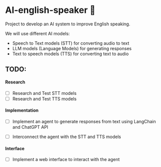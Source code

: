 # AI-english-speaker :rocket:
Project to develop an AI system to improve English speaking.

We will use different AI models:
- Speech to Text models (STT) for converting audio to text
- LLM models (Language Models) for generating responses
- Text to speech models (TTS) for converting text to audio

## TODO:
#### Research
- [ ] Research and Test STT models
- [ ] Research and Test TTS models

#### Implementation
- [ ] Implement an agent to generate responses from text using LangChain and ChatGPT API
- [ ] Interconnect the agent with the STT and TTS models


#### Interface
- [ ] Implement a web interface to interact with the agent
